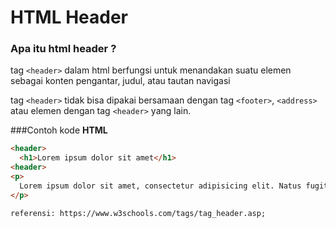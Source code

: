 # HTML Header
### Apa itu html header ?

tag ```<header>``` dalam html berfungsi untuk menandakan suatu elemen sebagai konten pengantar, judul, atau tautan navigasi

tag ```<header>``` tidak bisa dipakai bersamaan dengan tag ```<footer>```, ```<address>``` atau elemen dengan tag ```<header>``` yang lain.

###Contoh kode
**HTML**
```html
<header>
  <h1>Lorem ipsum dolor sit amet</h1>
<header>
<p>
  Lorem ipsum dolor sit amet, consectetur adipisicing elit. Natus fugit soluta, necessitatibus reiciendis quibusdam temporibus molestias repellendus corrupti quisquam eaque, corporis, minima earum rem distinctio incidunt nesciunt consequatur illum. Hic.
</p>

referensi: https://www.w3schools.com/tags/tag_header.asp;
